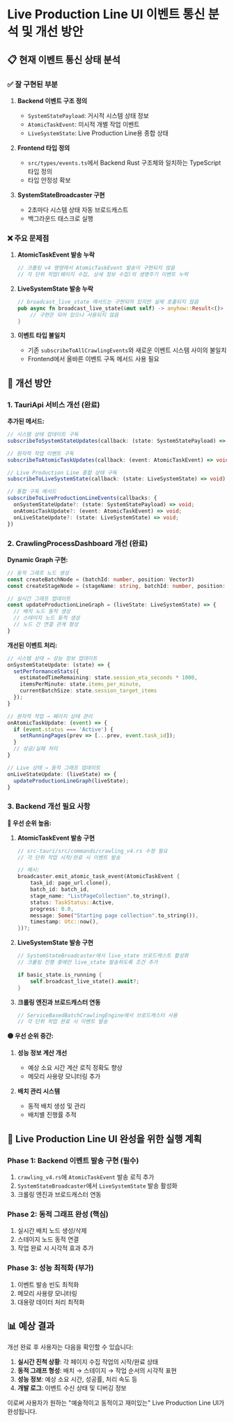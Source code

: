 # Live Production Line UI 이벤트 통신 분석 및 개선 방안

## 📋 현재 이벤트 통신 상태 분석

### ✅ 잘 구현된 부분

1. **Backend 이벤트 구조 정의**
   - `SystemStatePayload`: 거시적 시스템 상태 정보
   - `AtomicTaskEvent`: 미시적 개별 작업 이벤트 
   - `LiveSystemState`: Live Production Line용 종합 상태

2. **Frontend 타입 정의**
   - `src/types/events.ts`에서 Backend Rust 구조체와 일치하는 TypeScript 타입 정의
   - 타입 안정성 확보

3. **SystemStateBroadcaster 구현**
   - 2초마다 시스템 상태 자동 브로드캐스트
   - 백그라운드 태스크로 실행

### ❌ 주요 문제점

1. **AtomicTaskEvent 발송 누락**
   ```rust
   // 크롤링 v4 명령에서 AtomicTaskEvent 발송이 구현되지 않음
   // 각 단위 작업(페이지 수집, 상세 정보 수집)의 생명주기 이벤트 누락
   ```

2. **LiveSystemState 발송 누락**
   ```rust
   // broadcast_live_state 메서드는 구현되어 있지만 실제 호출되지 않음
   pub async fn broadcast_live_state(&mut self) -> anyhow::Result<()> {
       // 구현은 되어 있으나 사용되지 않음
   }
   ```

3. **이벤트 타입 불일치**
   - 기존 `subscribeToAllCrawlingEvents`와 새로운 이벤트 시스템 사이의 불일치
   - Frontend에서 올바른 이벤트 구독 메서드 사용 필요

## 🔧 개선 방안

### 1. TauriApi 서비스 개선 (완료)

**추가된 메서드:**
```typescript
// 시스템 상태 업데이트 구독
subscribeToSystemStateUpdates(callback: (state: SystemStatePayload) => void)

// 원자적 작업 이벤트 구독
subscribeToAtomicTaskUpdates(callback: (event: AtomicTaskEvent) => void)

// Live Production Line 종합 상태 구독
subscribeToLiveSystemState(callback: (state: LiveSystemState) => void)

// 통합 구독 메서드
subscribeToLiveProductionLineEvents(callbacks: {
  onSystemStateUpdate?: (state: SystemStatePayload) => void;
  onAtomicTaskUpdate?: (event: AtomicTaskEvent) => void;
  onLiveStateUpdate?: (state: LiveSystemState) => void;
})
```

### 2. CrawlingProcessDashboard 개선 (완료)

**Dynamic Graph 구현:**
```typescript
// 동적 그래프 노드 생성
const createBatchNode = (batchId: number, position: Vector3)
const createStageNode = (stageName: string, batchId: number, position: Vector3)

// 실시간 그래프 업데이트
const updateProductionLineGraph = (liveState: LiveSystemState) => {
  // 배치 노드 동적 생성
  // 스테이지 노드 동적 생성
  // 노드 간 연결 관계 형성
}
```

**개선된 이벤트 처리:**
```typescript
// 시스템 상태 → 성능 정보 업데이트
onSystemStateUpdate: (state) => {
  setPerformanceStats({
    estimatedTimeRemaining: state.session_eta_seconds * 1000,
    itemsPerMinute: state.items_per_minute,
    currentBatchSize: state.session_target_items
  });
}

// 원자적 작업 → 페이지 상태 관리
onAtomicTaskUpdate: (event) => {
  if (event.status === 'Active') {
    setRunningPages(prev => [...prev, event.task_id]);
  }
  // 성공/실패 처리
}

// Live 상태 → 동적 그래프 업데이트
onLiveStateUpdate: (liveState) => {
  updateProductionLineGraph(liveState);
}
```

### 3. Backend 개선 필요 사항

**🔴 우선 순위 높음:**

1. **AtomicTaskEvent 발송 구현**
   ```rust
   // src-tauri/src/commands/crawling_v4.rs 수정 필요
   // 각 단위 작업 시작/완료 시 이벤트 발송
   
   // 예시:
   broadcaster.emit_atomic_task_event(AtomicTaskEvent {
       task_id: page_url.clone(),
       batch_id: batch_id,
       stage_name: "ListPageCollection".to_string(),
       status: TaskStatus::Active,
       progress: 0.0,
       message: Some("Starting page collection".to_string()),
       timestamp: Utc::now(),
   })?;
   ```

2. **LiveSystemState 발송 구현**
   ```rust
   // SystemStateBroadcaster에서 live_state 브로드캐스트 활성화
   // 크롤링 진행 중에만 live_state 발송하도록 조건 추가
   
   if basic_state.is_running {
       self.broadcast_live_state().await?;
   }
   ```

3. **크롤링 엔진과 브로드캐스터 연동**
   ```rust
   // ServiceBasedBatchCrawlingEngine에서 브로드캐스터 사용
   // 각 단위 작업 완료 시 이벤트 발송
   ```

**🟡 우선 순위 중간:**

1. **성능 정보 계산 개선**
   - 예상 소요 시간 계산 로직 정확도 향상
   - 메모리 사용량 모니터링 추가

2. **배치 관리 시스템**
   - 동적 배치 생성 및 관리
   - 배치별 진행률 추적

## 🎯 Live Production Line UI 완성을 위한 실행 계획

### Phase 1: Backend 이벤트 발송 구현 (필수)
1. `crawling_v4.rs`에 `AtomicTaskEvent` 발송 로직 추가
2. `SystemStateBroadcaster`에서 `LiveSystemState` 발송 활성화
3. 크롤링 엔진과 브로드캐스터 연동

### Phase 2: 동적 그래프 완성 (핵심)
1. 실시간 배치 노드 생성/삭제
2. 스테이지 노드 동적 연결
3. 작업 완료 시 시각적 효과 추가

### Phase 3: 성능 최적화 (부가)
1. 이벤트 발송 빈도 최적화
2. 메모리 사용량 모니터링
3. 대용량 데이터 처리 최적화

## 📊 예상 결과

개선 완료 후 사용자는 다음을 확인할 수 있습니다:

1. **실시간 진척 상황**: 각 페이지 수집 작업의 시작/완료 상태
2. **동적 그래프 형성**: 배치 → 스테이지 → 작업 순서의 시각적 표현
3. **성능 정보**: 예상 소요 시간, 성공률, 처리 속도 등
4. **개발 로그**: 이벤트 수신 상태 및 디버깅 정보

이로써 사용자가 원하는 "예술적이고 동적이고 재미있는" Live Production Line UI가 완성됩니다.
